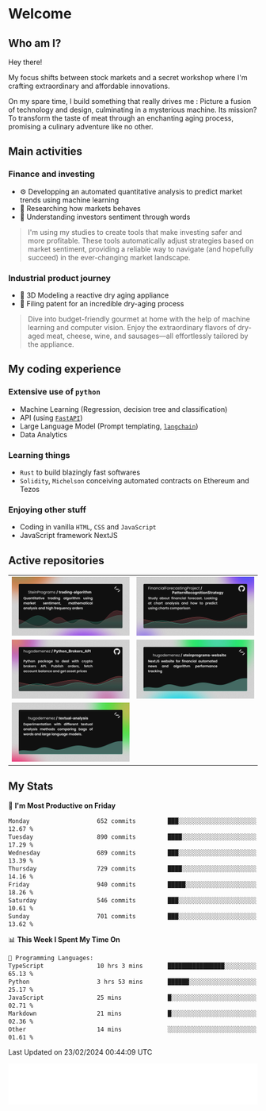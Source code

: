 # Welcome 

## Who am I?

Hey there! 

My focus shifts between stock markets and a secret workshop where I'm crafting extraordinary and affordable innovations. 



On my spare time, I build something that really drives me :
Picture a fusion of technology and design, culminating in a mysterious machine. 
Its mission? To transform the taste of meat through an enchanting aging process, promising a culinary adventure like no other.

## Main activities

### Finance and investing
* ⚙️ Developping an automated quantitative analysis to predict market trends using machine learning
* 📝 Researching how markets behaves
* 🧠 Understanding investors sentiment through words

> I'm using my studies to create tools that make investing safer and more profitable. These tools automatically adjust strategies based on market sentiment, providing a reliable way to navigate (and hopefully succeed) in the ever-changing market landscape.

### Industrial product journey
* 🚀 3D Modeling a reactive dry aging appliance
* 📎 Filing patent for an incredible dry-aging process

> Dive into budget-friendly gourmet at home with the help of machine learning and computer vision. Enjoy the extraordinary flavors of dry-aged meat, cheese, wine, and sausages—all effortlessly tailored by the appliance.

## My coding experience

### Extensive use of `python` 

* Machine Learning (Regression, decision tree and classification)
* API (using [`FastAPI`](https://fastapi.tiangolo.com))
* Large Language Model (Prompt templating, [`langchain`](https://python.langchain.com/docs/get_started/introduction))
* Data Analytics

### Learning things

* `Rust` to build blazingly fast softwares
* `Solidity`, `Michelson` conceiving automated contracts on Ethereum and Tezos

### Enjoying other stuff

* Coding in vanilla `HTML`, `CSS` and `JavaScript` 
* JavaScript framework NextJS
  
## Active repositories
|||
| ------------- | ------------- |
|[![Python Trading Algorithm](assets/base_python_architecture.png)](https://github.com/SteinPrograms/base-python-architecture)|[![Quantitative Prediction](assets/pattern_recognition_strategy.png)](https://github.com/FinancialForecastingProject/PatternRecognitionStrategy.git)|
|[![Broker SDK](assets/python_brokers_api.png)](https://github.com/hugodemenez/Python_Brokers_API)|[![NextJS Website](assets/steinprograms-website.png)](https://github.com/hugodemenez/steinprograms-website)|
|[![Textual](assets/textual-analysis.png)](https://github.com/hugodemenez/textual-analysis)||


## My Stats

<!--START_SECTION:waka-->
📅 **I'm Most Productive on Friday** 

```text
Monday                   652 commits         ███░░░░░░░░░░░░░░░░░░░░░░   12.67 % 
Tuesday                  890 commits         ████░░░░░░░░░░░░░░░░░░░░░   17.29 % 
Wednesday                689 commits         ███░░░░░░░░░░░░░░░░░░░░░░   13.39 % 
Thursday                 729 commits         ████░░░░░░░░░░░░░░░░░░░░░   14.16 % 
Friday                   940 commits         █████░░░░░░░░░░░░░░░░░░░░   18.26 % 
Saturday                 546 commits         ███░░░░░░░░░░░░░░░░░░░░░░   10.61 % 
Sunday                   701 commits         ███░░░░░░░░░░░░░░░░░░░░░░   13.62 % 
```


📊 **This Week I Spent My Time On** 

```text
💬 Programming Languages: 
TypeScript               10 hrs 3 mins       ████████████████░░░░░░░░░   65.13 % 
Python                   3 hrs 53 mins       ██████░░░░░░░░░░░░░░░░░░░   25.17 % 
JavaScript               25 mins             █░░░░░░░░░░░░░░░░░░░░░░░░   02.71 % 
Markdown                 21 mins             █░░░░░░░░░░░░░░░░░░░░░░░░   02.36 % 
Other                    14 mins             ░░░░░░░░░░░░░░░░░░░░░░░░░   01.61 % 
```


 Last Updated on 23/02/2024 00:44:09 UTC
<!--END_SECTION:waka-->

![Coding metrics](metrics.plugin.wakatime.svg)
